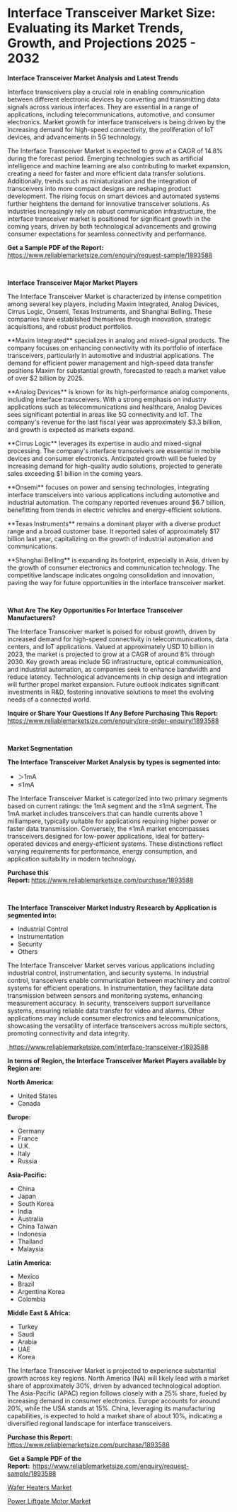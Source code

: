<p><h1>Interface Transceiver Market Size: Evaluating its Market Trends, Growth, and Projections 2025 - 2032</h1></p><p><strong>Interface Transceiver Market Analysis and Latest Trends</strong></p>
<p><p>Interface transceivers play a crucial role in enabling communication between different electronic devices by converting and transmitting data signals across various interfaces. They are essential in a range of applications, including telecommunications, automotive, and consumer electronics. Market growth for interface transceivers is being driven by the increasing demand for high-speed connectivity, the proliferation of IoT devices, and advancements in 5G technology.</p><p>The Interface Transceiver Market is expected to grow at a CAGR of 14.8% during the forecast period. Emerging technologies such as artificial intelligence and machine learning are also contributing to market expansion, creating a need for faster and more efficient data transfer solutions. Additionally, trends such as miniaturization and the integration of transceivers into more compact designs are reshaping product development. The rising focus on smart devices and automated systems further heightens the demand for innovative transceiver solutions. As industries increasingly rely on robust communication infrastructure, the interface transceiver market is positioned for significant growth in the coming years, driven by both technological advancements and growing consumer expectations for seamless connectivity and performance.</p></p>
<p><strong>Get a Sample PDF of the Report:&nbsp;</strong> <a href="https://www.reliablemarketsize.com/enquiry/request-sample/1893588?utm_campaign=1901&utm_medium=2&utm_source=Github&utm_content=ia&utm_term=06042025&utm_id=interface-transceiver">https://www.reliablemarketsize.com/enquiry/request-sample/1893588</a></p>
<p>&nbsp;</p>
<p><strong>Interface Transceiver Major Market Players</strong></p>
<p><p>The Interface Transceiver Market is characterized by intense competition among several key players, including Maxim Integrated, Analog Devices, Cirrus Logic, Onsemi, Texas Instruments, and Shanghai Belling. These companies have established themselves through innovation, strategic acquisitions, and robust product portfolios.</p><p>**Maxim Integrated** specializes in analog and mixed-signal products. The company focuses on enhancing connectivity with its portfolio of interface transceivers, particularly in automotive and industrial applications. The demand for efficient power management and high-speed data transfer positions Maxim for substantial growth, forecasted to reach a market value of over $2 billion by 2025.</p><p>**Analog Devices** is known for its high-performance analog components, including interface transceivers. With a strong emphasis on industry applications such as telecommunications and healthcare, Analog Devices sees significant potential in areas like 5G connectivity and IoT. The company's revenue for the last fiscal year was approximately $3.3 billion, and growth is expected as markets expand.</p><p>**Cirrus Logic** leverages its expertise in audio and mixed-signal processing. The company's interface transceivers are essential in mobile devices and consumer electronics. Anticipated growth will be fueled by increasing demand for high-quality audio solutions, projected to generate sales exceeding $1 billion in the coming years.</p><p>**Onsemi** focuses on power and sensing technologies, integrating interface transceivers into various applications including automotive and industrial automation. The company reported revenues around $6.7 billion, benefitting from trends in electric vehicles and energy-efficient solutions.</p><p>**Texas Instruments** remains a dominant player with a diverse product range and a broad customer base. It reported sales of approximately $17 billion last year, capitalizing on the growth of industrial automation and communications.</p><p>**Shanghai Belling** is expanding its footprint, especially in Asia, driven by the growth of consumer electronics and communication technology. The competitive landscape indicates ongoing consolidation and innovation, paving the way for future opportunities in the interface transceiver market.</p></p>
<p>&nbsp;</p>
<p><strong>What Are The Key Opportunities For Interface Transceiver Manufacturers?</strong></p>
<p><p>The Interface Transceiver market is poised for robust growth, driven by increased demand for high-speed connectivity in telecommunications, data centers, and IoT applications. Valued at approximately USD 10 billion in 2023, the market is projected to grow at a CAGR of around 8% through 2030. Key growth areas include 5G infrastructure, optical communication, and industrial automation, as companies seek to enhance bandwidth and reduce latency. Technological advancements in chip design and integration will further propel market expansion. Future outlook indicates significant investments in R&D, fostering innovative solutions to meet the evolving needs of a connected world.</p></p>
<p><strong>Inquire or Share Your Questions If Any Before Purchasing This Report:</strong> <a href="https://www.reliablemarketsize.com/enquiry/pre-order-enquiry/1893588?utm_campaign=1901&utm_medium=2&utm_source=Github&utm_content=ia&utm_term=06042025&utm_id=interface-transceiver">https://www.reliablemarketsize.com/enquiry/pre-order-enquiry/1893588</a></p>
<p>&nbsp;</p>
<p><strong>Market Segmentation</strong></p>
<p><strong>The Interface Transceiver Market Analysis by types is segmented into:</strong></p>
<p><ul><li>＞1mA</li><li>≤1mA</li></ul></p>
<p><p>The Interface Transceiver Market is categorized into two primary segments based on current ratings: the 1mA segment and the ≤1mA segment. The 1mA market includes transceivers that can handle currents above 1 milliampere, typically suitable for applications requiring higher power or faster data transmission. Conversely, the ≤1mA market encompasses transceivers designed for low-power applications, ideal for battery-operated devices and energy-efficient systems. These distinctions reflect varying requirements for performance, energy consumption, and application suitability in modern technology.</p></p>
<p><strong>Purchase this Report:&nbsp;</strong><a href="https://www.reliablemarketsize.com/purchase/1893588?utm_campaign=1901&utm_medium=2&utm_source=Github&utm_content=ia&utm_term=06042025&utm_id=interface-transceiver">https://www.reliablemarketsize.com/purchase/1893588</a></p>
<p>&nbsp;</p>
<p><strong>The Interface Transceiver Market Industry Research by Application is segmented into:</strong></p>
<p><ul><li>Industrial Control</li><li>Instrumentation</li><li>Security</li><li>Others</li></ul></p>
<p><p>The Interface Transceiver Market serves various applications including industrial control, instrumentation, and security systems. In industrial control, transceivers enable communication between machinery and control systems for efficient operations. In instrumentation, they facilitate data transmission between sensors and monitoring systems, enhancing measurement accuracy. In security, transceivers support surveillance systems, ensuring reliable data transfer for video and alarms. Other applications may include consumer electronics and telecommunications, showcasing the versatility of interface transceivers across multiple sectors, promoting connectivity and data integrity.</p></p>
<p><a href="https://www.reliablemarketsize.com/interface-transceiver-r1893588?utm_campaign=1901&utm_medium=2&utm_source=Github&utm_content=ia&utm_term=06042025&utm_id=interface-transceiver">&nbsp;https://www.reliablemarketsize.com/interface-transceiver-r1893588</a></p>
<p><strong>In terms of Region, the Interface Transceiver Market Players available by Region are:</strong></p>
<p>
    <p> <strong> North America: </strong>
        <ul>
            <li>United States</li>
            <li>Canada</li>
        </ul>
        </p> 
    <p> <strong> Europe: </strong>
        <ul>
            <li>Germany</li>
            <li>France</li>
            <li>U.K.</li>
            <li>Italy</li>
            <li>Russia</li>
        </ul>
        </p> 
    <p> <strong> Asia-Pacific: </strong>
        <ul>
            <li>China</li>
            <li>Japan</li>
            <li>South Korea</li>
            <li>India</li>
            <li>Australia</li>
            <li>China Taiwan</li>
            <li>Indonesia</li>
            <li>Thailand</li>
            <li>Malaysia</li>
        </ul>
        </p> 
    <p> <strong> Latin America: </strong>
        <ul>
            <li>Mexico</li>
            <li>Brazil</li>
            <li>Argentina Korea</li>
            <li>Colombia</li>
        </ul>
        </p> 
    <p> <strong> Middle East & Africa: </strong>
        <ul>
            <li>Turkey</li>
            <li>Saudi</li>
            <li>Arabia</li>
            <li>UAE</li>
            <li>Korea</li>
        </ul>
    </p>
    </p>
<p><p>The Interface Transceiver Market is projected to experience substantial growth across key regions. North America (NA) will likely lead with a market share of approximately 30%, driven by advanced technological adoption. The Asia-Pacific (APAC) region follows closely with a 25% share, fueled by increasing demand in consumer electronics. Europe accounts for around 20%, while the USA stands at 15%. China, leveraging its manufacturing capabilities, is expected to hold a market share of about 10%, indicating a diversified regional landscape for interface transceivers.</p></p>
<p><strong>Purchase this Report: </strong><a href="https://www.reliablemarketsize.com/purchase/1893588?utm_campaign=1901&utm_medium=2&utm_source=Github&utm_content=ia&utm_term=06042025&utm_id=interface-transceiver">https://www.reliablemarketsize.com/purchase/1893588</a></p>
<p>&nbsp;<strong>Get a Sample PDF of the Report:&nbsp;&nbsp;</strong><a href="https://www.reliablemarketsize.com/enquiry/request-sample/1893588?utm_campaign=1901&utm_medium=2&utm_source=Github&utm_content=ia&utm_term=06042025&utm_id=interface-transceiver">https://www.reliablemarketsize.com/enquiry/request-sample/1893588</a></p>
<p><strong></strong></p>
<p><p><a href="https://github.com/AKSHATREPORTPRIME/Market-Research-Report-List-7/blob/main/wafer-heaters-market.md?utm_campaign=1901&utm_medium=2&utm_source=Github&utm_content=ia&utm_term=06042025&utm_id=interface-transceiver">Wafer Heaters Market</a></p><p><a href="https://github.com/indrystar/Market-Research-Report-List-5/blob/main/power-liftgate-motor-market.md?utm_campaign=1901&utm_medium=2&utm_source=Github&utm_content=ia&utm_term=06042025&utm_id=interface-transceiver">Power Liftgate Motor Market</a></p></p>